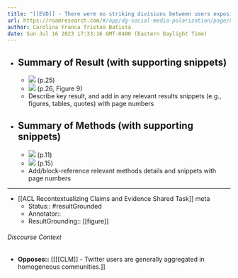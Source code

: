 ```yaml
---
title: "[[EVD]] - There were no striking divisions between users exposing different stances in the reply-to Twitter network of the Italian referendum. - [[@laiStancePolarityPolitical2019]]"
url: https://roamresearch.com/#/app/dg-social-media-polarization/page/F0emNfngi
author: Carolina Franca Tristao Batista
date: Sun Jul 16 2023 17:33:16 GMT-0400 (Eastern Daylight Time)
---
```


- ## Summary of Result (with supporting snippets)
    - ![](https://firebasestorage.googleapis.com/v0/b/firescript-577a2.appspot.com/o/imgs%2Fapp%2Fdg-social-media-polarization%2Fe77xybCp2A.32.54%20PM.png?alt=media&token=0b89e230-dd72-4a0f-a8db-648c7fb23af2) (p.25)
    - ![](https://firebasestorage.googleapis.com/v0/b/firescript-577a2.appspot.com/o/imgs%2Fapp%2Fdg-social-media-polarization%2FS3XbSmfhH1.33.28%20PM.png?alt=media&token=2f5eafcc-ae51-4ef5-9e31-3a1b0e71981b) (p.26, Figure 9)
    - Describe key result, and add in any relevant results snippets (e.g., figures, tables, quotes) with page numbers
- ## Summary of Methods (with supporting snippets)
    - ![](https://firebasestorage.googleapis.com/v0/b/firescript-577a2.appspot.com/o/imgs%2Fapp%2Fdg-social-media-polarization%2F202auRTzcf.34.59%20AM.png?alt=media&token=8f3f0590-0af2-496d-86a7-7d3ea57cd8d0) (p.11)
    - ![](https://firebasestorage.googleapis.com/v0/b/firescript-577a2.appspot.com/o/imgs%2Fapp%2Fdg-social-media-polarization%2FfVNoNQ6-oO.05.53%20AM.png?alt=media&token=514cfb7d-d6b0-4f47-980f-3f8363de96cb) (p.15)
    - Add/block-reference relevant methods details and snippets with page numbers
- ---
- [[ACL Recontextualizing Claims and Evidence Shared Task]] meta
    - Status:: #resultGrounded
    - Annotator::
    - ResultGrounding:: [[figure]]

###### Discourse Context

- **Opposes::** [[[[CLM]] - Twitter users are generally aggregated in homogeneous communities.]]
